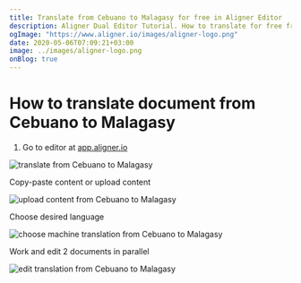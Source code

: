 ```yaml
---
title: Translate from Cebuano to Malagasy for free in Aligner Editor
description: Aligner Dual Editor Tutorial. How to translate for free from Cebuano to Malagasy. Aligner is multilingual document management platform. 
ogImage: "https://www.aligner.io/images/aligner-logo.png"
date: 2020-05-06T07:09:21+03:00
image: ../images/aligner-logo.png
onBlog: true
---
```


# How to translate document from Cebuano to Malagasy

1. Go to editor at [app.aligner.io](https://app.aligner.io "Aligner App web page")

![translate from Cebuano to Malagasy](../aligner-blank-editor.png "translate from Cebuano to Malagasy")

Copy-paste content or upload content

![upload content from Cebuano to Malagasy](../aligner-uploaded-document.png "upload content from Cebuano to Malagasy")

Choose desired language

![choose machine translation from Cebuano to Malagasy](../aligner-language-dropdown.png "choose machine translation from Cebuano to Malagasy")

Work and edit 2 documents in parallel

![edit translation from Cebuano to Malagasy](../aligner-double-sitded-editor.png "edit translation from Cebuano to Malagasy")

